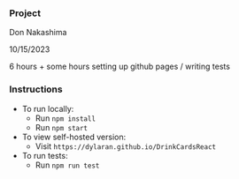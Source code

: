 ### Project

Don Nakashima

10/15/2023

6 hours + some hours setting up github pages / writing tests

### Instructions

- To run locally:
  - Run `npm install`
  - Run `npm start`
- To view self-hosted version:
  - Visit `https://dylaran.github.io/DrinkCardsReact`
- To run tests:
  - Run `npm run test`
